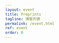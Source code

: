 ```yaml
---
layout: event
title: Preprints
tagline: 博客列表
permalink: /event.html
ref: event
order: 0
---
```


[//]: # (所有博客如下：)
